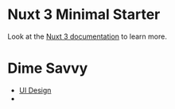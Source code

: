 # Nuxt 3 Minimal Starter

Look at the [Nuxt 3 documentation](https://nuxt.com/docs/getting-started/introduction) to learn more.

# Dime Savvy 
- [UI Design](https://www.figma.com/file/Gl29I6sbVoBFW5Ha7ZwegX/Dime-Savvy?node-id=0%3A1&t=f9kETi2YSm3A6grN-1)
- 